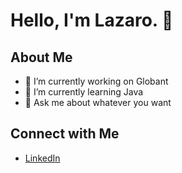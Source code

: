 <!--
**lazincastro/lazincastro** is a ✨ _special_ ✨ repository because its `README.md` (this file) appears on your GitHub profile.

Here are some ideas to get you started:

- 🔭 I’m currently working on ...
- 🌱 I’m currently learning ...
- 👯 I’m looking to collaborate on ...
- 🤔 I’m looking for help with ...
- 💬 Ask me about ...
- 📫 How to reach me: ...
- 😄 Pronouns: ...
- ⚡ Fun fact: ...
-->
# Hello, I'm Lazaro. 👋

## About Me
- 🔭 I’m currently working on Globant
- 🌱 I’m currently learning Java
- 💬 Ask me about whatever you want
## Connect with Me
- [LinkedIn](https://www.linkedin.com/in/lazincastro/)
